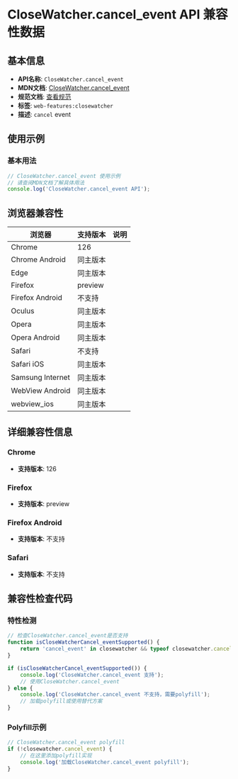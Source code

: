 # CloseWatcher.cancel_event API 兼容性数据

## 基本信息

- **API名称**: `CloseWatcher.cancel_event`
- **MDN文档**: [CloseWatcher.cancel_event](https://developer.mozilla.org/docs/Web/API/CloseWatcher/cancel_event)
- **规范文档**: [查看规范](https://html.spec.whatwg.org/multipage/interaction.html#handler-closewatcher-oncancel)
- **标签**: `web-features:closewatcher`
- **描述**: `cancel` event

## 使用示例

### 基本用法

```javascript
// CloseWatcher.cancel_event 使用示例
// 请查阅MDN文档了解具体用法
console.log('CloseWatcher.cancel_event API');
```

## 浏览器兼容性

| 浏览器 | 支持版本 | 说明 |
|--------|----------|------|
| Chrome | 126 |  |
| Chrome Android | 同主版本 |  |
| Edge | 同主版本 |  |
| Firefox | preview |  |
| Firefox Android | 不支持 |  |
| Oculus | 同主版本 |  |
| Opera | 同主版本 |  |
| Opera Android | 同主版本 |  |
| Safari | 不支持 |  |
| Safari iOS | 同主版本 |  |
| Samsung Internet | 同主版本 |  |
| WebView Android | 同主版本 |  |
| webview_ios | 同主版本 |  |

## 详细兼容性信息

### Chrome

- **支持版本**: 126

### Firefox

- **支持版本**: preview

### Firefox Android

- **支持版本**: 不支持

### Safari

- **支持版本**: 不支持

## 兼容性检查代码

### 特性检测

```javascript
// 检查CloseWatcher.cancel_event是否支持
function isCloseWatcherCancel_eventSupported() {
    return 'cancel_event' in closewatcher && typeof closewatcher.cancel_event === 'function';
}

if (isCloseWatcherCancel_eventSupported()) {
    console.log('CloseWatcher.cancel_event 支持');
    // 使用CloseWatcher.cancel_event
} else {
    console.log('CloseWatcher.cancel_event 不支持，需要polyfill');
    // 加载polyfill或使用替代方案
}
```

### Polyfill示例

```javascript
// CloseWatcher.cancel_event polyfill
if (!closewatcher.cancel_event) {
    // 在这里添加polyfill实现
    console.log('加载CloseWatcher.cancel_event polyfill');
}
```


